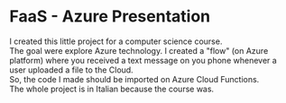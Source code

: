 # FaaS - Azure Presentation

I created this little project for a computer science course.\
The goal were explore Azure technology. I created a "flow" (on Azure platform) where you received a text message on you phone whenever a user uploaded a file to the Cloud.\
So, the code I made should be imported on Azure Cloud Functions.\
The whole project is in Italian because the course was.

